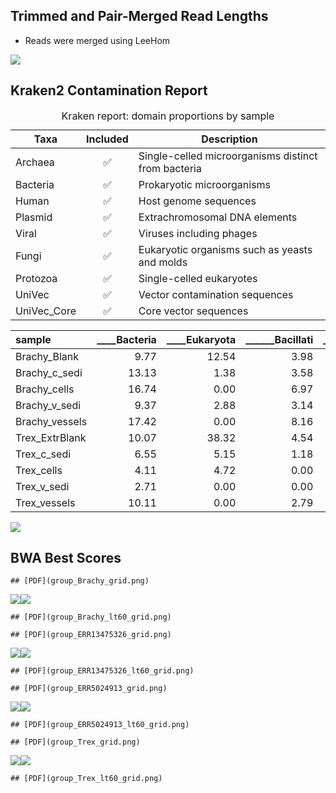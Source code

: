 ## Trimmed and Pair-Merged Read Lengths

-   Reads were merged using LeeHom

![](README_files/figure-markdown_strict/len-1.png)

## Kraken2 Contamination Report

<table>
<caption>Kraken report: domain proportions by sample</caption>
<colgroup>
<col style="width: 21%" />
<col style="width: 13%" />
<col style="width: 65%" />
</colgroup>
<thead>
<tr>
<th>Taxa</th>
<th style="text-align: center;">Included</th>
<th>Description</th>
</tr>
</thead>
<tbody>
<tr>
<td>Archaea</td>
<td style="text-align: center;">✅</td>
<td>Single-celled microorganisms distinct from bacteria</td>
</tr>
<tr>
<td>Bacteria</td>
<td style="text-align: center;">✅</td>
<td>Prokaryotic microorganisms</td>
</tr>
<tr>
<td>Human</td>
<td style="text-align: center;">✅</td>
<td>Host genome sequences</td>
</tr>
<tr>
<td>Plasmid</td>
<td style="text-align: center;">✅</td>
<td>Extrachromosomal DNA elements</td>
</tr>
<tr>
<td>Viral</td>
<td style="text-align: center;">✅</td>
<td>Viruses including phages</td>
</tr>
<tr>
<td>Fungi</td>
<td style="text-align: center;">✅</td>
<td>Eukaryotic organisms such as yeasts and molds</td>
</tr>
<tr>
<td>Protozoa</td>
<td style="text-align: center;">✅</td>
<td>Single-celled eukaryotes</td>
</tr>
<tr>
<td>UniVec</td>
<td style="text-align: center;">✅</td>
<td>Vector contamination sequences</td>
</tr>
<tr>
<td>UniVec_Core</td>
<td style="text-align: center;">✅</td>
<td>Core vector sequences</td>
</tr>
</tbody>
</table>

<table>
<colgroup>
<col style="width: 13%" />
<col style="width: 11%" />
<col style="width: 12%" />
<col style="width: 14%" />
<col style="width: 17%" />
<col style="width: 19%" />
<col style="width: 10%" />
</colgroup>
<thead>
<tr>
<th style="text-align: left;">sample</th>
<th style="text-align: right;">____Bacteria</th>
<th style="text-align: right;">____Eukaryota</th>
<th style="text-align: right;">______Bacillati</th>
<th style="text-align: right;">______Opisthokonta</th>
<th style="text-align: right;">______Pseudomonadati</th>
<th style="text-align: right;">classified</th>
</tr>
</thead>
<tbody>
<tr>
<td style="text-align: left;">Brachy_Blank</td>
<td style="text-align: right;">9.77</td>
<td style="text-align: right;">12.54</td>
<td style="text-align: right;">3.98</td>
<td style="text-align: right;">12.48</td>
<td style="text-align: right;">5.55</td>
<td style="text-align: right;">22.92</td>
</tr>
<tr>
<td style="text-align: left;">Brachy_c_sedi</td>
<td style="text-align: right;">13.13</td>
<td style="text-align: right;">1.38</td>
<td style="text-align: right;">3.58</td>
<td style="text-align: right;">1.37</td>
<td style="text-align: right;">8.77</td>
<td style="text-align: right;">14.75</td>
</tr>
<tr>
<td style="text-align: left;">Brachy_cells</td>
<td style="text-align: right;">16.74</td>
<td style="text-align: right;">0.00</td>
<td style="text-align: right;">6.97</td>
<td style="text-align: right;">0.00</td>
<td style="text-align: right;">8.75</td>
<td style="text-align: right;">17.08</td>
</tr>
<tr>
<td style="text-align: left;">Brachy_v_sedi</td>
<td style="text-align: right;">9.37</td>
<td style="text-align: right;">2.88</td>
<td style="text-align: right;">3.14</td>
<td style="text-align: right;">2.85</td>
<td style="text-align: right;">5.67</td>
<td style="text-align: right;">12.52</td>
</tr>
<tr>
<td style="text-align: left;">Brachy_vessels</td>
<td style="text-align: right;">17.42</td>
<td style="text-align: right;">0.00</td>
<td style="text-align: right;">8.16</td>
<td style="text-align: right;">0.00</td>
<td style="text-align: right;">8.29</td>
<td style="text-align: right;">18.44</td>
</tr>
<tr>
<td style="text-align: left;">Trex_ExtrBlank</td>
<td style="text-align: right;">10.07</td>
<td style="text-align: right;">38.32</td>
<td style="text-align: right;">4.54</td>
<td style="text-align: right;">38.20</td>
<td style="text-align: right;">5.29</td>
<td style="text-align: right;">49.29</td>
</tr>
<tr>
<td style="text-align: left;">Trex_c_sedi</td>
<td style="text-align: right;">6.55</td>
<td style="text-align: right;">5.15</td>
<td style="text-align: right;">1.18</td>
<td style="text-align: right;">5.13</td>
<td style="text-align: right;">5.25</td>
<td style="text-align: right;">11.99</td>
</tr>
<tr>
<td style="text-align: left;">Trex_cells</td>
<td style="text-align: right;">4.11</td>
<td style="text-align: right;">4.72</td>
<td style="text-align: right;">0.00</td>
<td style="text-align: right;">4.69</td>
<td style="text-align: right;">3.23</td>
<td style="text-align: right;">9.61</td>
</tr>
<tr>
<td style="text-align: left;">Trex_v_sedi</td>
<td style="text-align: right;">2.71</td>
<td style="text-align: right;">0.00</td>
<td style="text-align: right;">0.00</td>
<td style="text-align: right;">0.00</td>
<td style="text-align: right;">1.86</td>
<td style="text-align: right;">3.82</td>
</tr>
<tr>
<td style="text-align: left;">Trex_vessels</td>
<td style="text-align: right;">10.11</td>
<td style="text-align: right;">0.00</td>
<td style="text-align: right;">2.79</td>
<td style="text-align: right;">0.00</td>
<td style="text-align: right;">7.13</td>
<td style="text-align: right;">10.58</td>
</tr>
</tbody>
</table>

![](README_files/figure-markdown_strict/contam-1.png)

## BWA Best Scores

    ## [PDF](group_Brachy_grid.png)

![](README_files/figure-markdown_strict/auth-1.png)![](README_files/figure-markdown_strict/auth-2.png)

    ## [PDF](group_Brachy_lt60_grid.png)

    ## [PDF](group_ERR13475326_grid.png)

![](README_files/figure-markdown_strict/auth-3.png)![](README_files/figure-markdown_strict/auth-4.png)

    ## [PDF](group_ERR13475326_lt60_grid.png)

    ## [PDF](group_ERR5024913_grid.png)

![](README_files/figure-markdown_strict/auth-5.png)![](README_files/figure-markdown_strict/auth-6.png)

    ## [PDF](group_ERR5024913_lt60_grid.png)

    ## [PDF](group_Trex_grid.png)

![](README_files/figure-markdown_strict/auth-7.png)![](README_files/figure-markdown_strict/auth-8.png)

    ## [PDF](group_Trex_lt60_grid.png)
